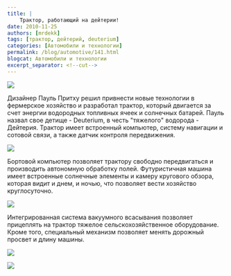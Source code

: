 ```yaml
---
title: |
    Трактор, работающий на дейтерии!
date: 2010-11-25
authors: [mrdekk]
tags: [трактор, дейтерий, deuterium]
categories: [Автомобили и технологии]
permalink: /blog/automotive/141.html
blogcat: Автомобили и технологии
excerpt_separator: <!--cut-->
---
```



![](http://itw66.ru/uploads/images/00/00/01/2010/11/25/b66fdf.jpg)


Дизайнер Пауль Притху решил привнести новые технологии в фермерское хозяйство и разработал трактор, который двигается за счет энергии водородных топливных ячеек и солнечных батарей. Пауль назвал свое детище - Deuterium, в честь "тяжелого" водорода - Дейтерия. Трактор имеет встроенный компьютер, систему навигации и сотовой связи, а также датчик контроля передвижения.


<!--cut-->



![](http://itw66.ru/uploads/images/00/00/01/2010/11/25/10cc0c.jpg)


Бортовой компьютер позволяет трактору свободно передвигаться и производить автономную обработку полей. Футуристичная машина имеет встроенные солнечные элементы и камеру кругового обзора, которая видит и днем, и ночью, что позволяет вести хозяйство круглосуточно.


![](http://itw66.ru/uploads/images/00/00/01/2010/11/25/c2b70d.jpg)


Интегрированная система вакуумного всасывания позволяет прицеплять на трактор тяжелое сельскохозяйственное оборудование. Кроме того, специальный механизм позволяет менять дорожный просвет и длину машины.


![](http://itw66.ru/uploads/images/00/00/01/2010/11/25/4110db.jpg)


![](http://itw66.ru/uploads/images/00/00/01/2010/11/25/cb9340.jpg)

